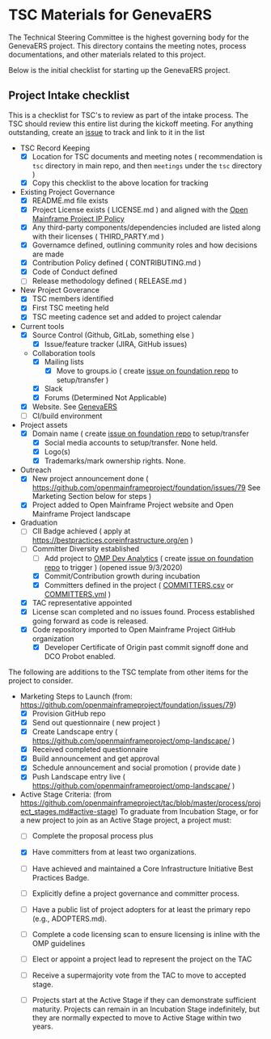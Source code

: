 # TSC Materials for GenevaERS

The Technical Steering Committee is the highest governing body for the GenevaERS project.  This directory contains the meeting notes, process documentations, and other materials related to this project.

Below is the initial checklist for starting up the GenevaERS project.  

## Project Intake checklist

This is a checklist for TSC's to review as part of the intake process. The TSC should review this entire list during the kickoff meeting. For anything outstanding, create an [issue](../issues) to track and link to it in the list

- TSC Record Keeping
  - [x] Location for TSC documents and meeting notes ( recommendation is ```tsc``` directory in main repo, and then ```meetings``` under the ```tsc``` directory )
  - [x] Copy this checklist to the above location for tracking
- Existing Project Governance
  - [x] README.md file exists
  - [x] Project License exists ( LICENSE.md ) and aligned with the [Open Mainframe Project IP Policy](https://github.com/openmainframeproject/foundation/blob/master/CHARTER.md#12-intellectual-property-policy)
  - [x] Any third-party components/dependencies included are listed along with their licenses ( THIRD_PARTY.md )
  - [x] Governamce defined, outlining community roles and how decisions are made
  - [x] Contribution Policy defined ( CONTRIBUTING.md )
  - [x] Code of Conduct defined
  - [ ] Release methodology defined ( RELEASE.md )
- New Project Goverance
  - [x] TSC members identified
  - [x] First TSC meeting held
  - [x] TSC meeting cadence set and added to project calendar
- Current tools
  - [x] Source Control (Github, GitLab, something else )
	- [x] Issue/feature tracker (JIRA, GitHub issues)
  - Collaboration tools
    - [x] Mailing lists
      - [x] Move to groups.io ( create [issue on foundation repo] to setup/transfer )
    - [x] Slack
    - [x] Forums (Determined Not Applicable)
  - [x] Website.  See [GenevaERS](https://genevaers.org)
  - [ ] CI/build environment
- Project assets
  - [x] Domain name	( create [issue on foundation repo] to setup/transfer
	- [x] Social media accounts	to setup/transfer.  None held.
	- [x] Logo(s)
	- [x] Trademarks/mark ownership rights. None.
- Outreach
  - [x] New project announcement done ( https://github.com/openmainframeproject/foundation/issues/79  See Marketing Section below for steps )
  - [x] Project added to Open Mainframe Project website and Open Mainframe Project landscape
- Graduation
  - [ ] CII Badge achieved ( apply at https://bestpractices.coreinfrastructure.org/en )
  - [ ] Committer Diversity established
  	- [ ] Add project to [OMP Dev Analytics](https://lfanalytics.io/projects/open-mainframe-project) ( create [issue on foundation repo] to trigger ) (opened issue 9/3/2020)
	- [x] Commit/Contribution growth during incubation
	- [x] Committers defined in the project	( [COMMITTERS.csv](COMMITTERS.csv) or [COMMITTERS.yml](COMMITTERS.yml) )
  - [x] TAC representative appointed
  - [x]	License scan completed and no issues found.  Process established going forward as code is released.
  - [x] Code repository imported to Open Mainframe Project GitHub organization
    - [x] Developer Certificate of Origin past commit signoff done and DCO Probot enabled.

The following are additions to the TSC template from other items for the project to consider.  

- Marketing Steps to Launch (from: https://github.com/openmainframeproject/foundation/issues/79)
  - [x] Provision GitHub repo
  - [x] Send out questionnaire ( new project )
  - [x] Create Landscape entry ( https://github.com/openmainframeproject/omp-landscape/ )
  - [x] Received completed questionnaire
  - [x] Build announcement and get approval
  - [x] Schedule announcement and social promotion ( provide date )
  - [x] Push Landscape entry live ( https://github.com/openmainframeproject/omp-landscape/ )
- Active Stage Criteria: (from https://github.com/openmainframeproject/tac/blob/master/process/project_stages.md#active-stage)  To graduate from Incubation Stage, or for a new project to join as an Active Stage project, a project must:
  - [ ] Complete the proposal process plus
  - [x] Have committers from at least two organizations.
  - [ ] Have achieved and maintained a Core Infrastructure Initiative Best Practices Badge.
  - [ ] Explicitly define a project governance and committer process.
  - [ ] Have a public list of project adopters for at least the primary repo (e.g., ADOPTERS.md).
  - [ ] Complete a code licensing scan to ensure licensing is inline with the OMP guidelines
  - [ ] Elect or appoint a project lead to represent the project on the TAC
  - [ ] Receive a supermajority vote from the TAC to move to accepted stage.
  - [ ] Projects start at the Active Stage if they can demonstrate sufficient maturity. Projects can remain in an Incubation Stage indefinitely, but they are normally expected to move to Active Stage within two years.


[issue on foundation repo]: https://github.com/openmainframeproject/foundation/issues/new/choose
